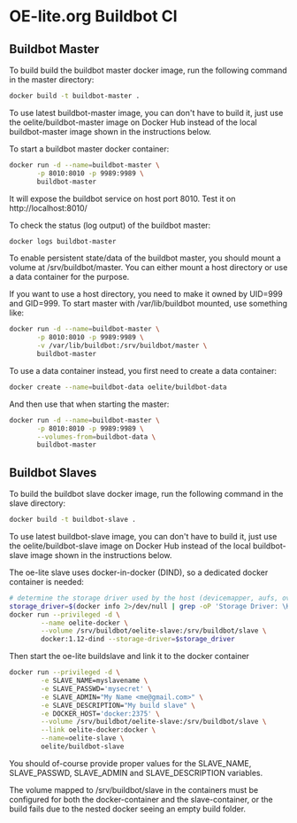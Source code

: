 # OE-lite.org Buildbot CI


## Buildbot Master

To build build the buildbot master docker image, run the following command in
the master directory:

```sh
docker build -t buildbot-master .
```

To use latest buildbot-master image, you can don't have to build it, just use
the oelite/buildbot-master image on Docker Hub instead of the local
buildbot-master image shown in the instructions below.

To start a buildbot master docker container:

```sh
docker run -d --name=buildbot-master \
       -p 8010:8010 -p 9989:9989 \
       buildbot-master
```

It will expose the buildbot service on host port 8010.  Test it on
http://localhost:8010/

To check the status (log output) of the buildbot master:

```sh
docker logs buildbot-master
```

To enable persistent state/data of the buildbot master, you should mount a
volume at /srv/buildbot/master.  You can either mount a host directory or use
a data container for the purpose.

If you want to use a host directory, you need to make it owned by UID=999 and
GID=999.  To start master with /var/lib/buildbot mounted, use something like:

```sh
docker run -d --name=buildbot-master \
       -p 8010:8010 -p 9989:9989 \
       -v /var/lib/buildbot:/srv/buildbot/master \
       buildbot-master
```

To use a data container instead, you first need to create a data container:

```sh
docker create --name=buildbot-data oelite/buildbot-data
```

And then use that when starting the master:

```sh
docker run -d --name=buildbot-master \
       -p 8010:8010 -p 9989:9989 \
       --volumes-from=buildbot-data \
       buildbot-master
```


## Buildbot Slaves

To build the buildbot slave docker image, run the following command in the
slave directory:

```sh
docker build -t buildbot-slave .
```

To use latest buildbot-slave image, you can don't have to build it, just use
the oelite/buildbot-slave image on Docker Hub instead of the local
buildbot-slave image shown in the instructions below.

The oe-lite slave uses docker-in-docker (DIND), so a dedicated docker container is needed:

```sh
# determine the storage driver used by the host (devicemapper, aufs, overlay, overlay2)
storage_driver=$(docker info 2>/dev/null | grep -oP 'Storage Driver: \K\w+')
docker run --privileged -d \
        --name oelite-docker \
        --volume /srv/buildbot/oelite-slave:/srv/buildbot/slave \
        docker:1.12-dind --storage-driver=$storage_driver
```

Then start the oe-lite buildslave and link it to the docker container

```sh
docker run --privileged -d \
        -e SLAVE_NAME=myslavename \
        -e SLAVE_PASSWD='mysecret' \
        -e SLAVE_ADMIN="My Name <me@gmail.com>" \
        -e SLAVE_DESCRIPTION="My build slave" \
        -e DOCKER_HOST='docker:2375' \
        --volume /srv/buildbot/oelite-slave:/srv/buildbot/slave \
        --link oelite-docker:docker \
        --name=oelite-slave \
        oelite/buildbot-slave
```

You should of-course provide proper values for the SLAVE_NAME, SLAVE_PASSWD,
SLAVE_ADMIN and SLAVE_DESCRIPTION variables.

The volume mapped to /srv/buildbot/slave in the containers must be configured
for both the docker-container and the slave-container, or the build fails due
to the nested docker seeing an empty build folder.
